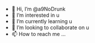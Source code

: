 - 👋 Hi, I’m @a9NoDrunk
- 👀 I’m interested in u
- 🌱 I’m currently learning u
- 💞️ I’m looking to collaborate on u
- 📫 How to reach me ...

<!---
a9NoDrunk/a9NoDrunk is a ✨ special ✨ repository because its `README.md` (this file) appears on your GitHub profile.
You can click the Preview link to take a look at your changes.
--->
